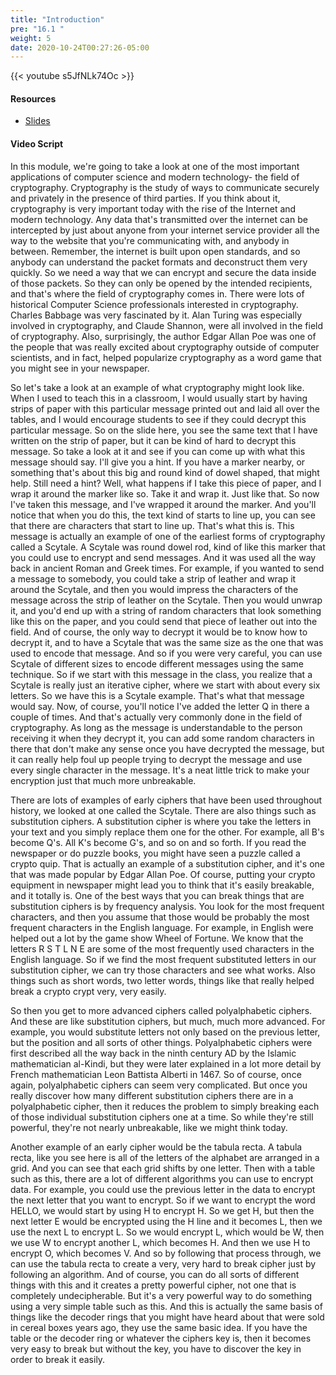 ```yaml
---
title: "Introduction"
pre: "16.1 "
weight: 5
date: 2020-10-24T00:27:26-05:00
---
```


{{< youtube s5JfNLk74Oc >}}


#### Resources
* [Slides](../slides/22-Cryptography.pdf)

#### Video Script

In this module, we're going to take a look at one of the most important applications of computer science and modern technology- the field of cryptography. Cryptography is the study of ways to communicate securely and privately in the presence of third parties. If you think about it, cryptography is very important today with the rise of the Internet and modern technology. Any data that's transmitted over the internet can be intercepted by just about anyone from your internet service provider all the way to the website that you're communicating with, and anybody in between. Remember, the internet is built upon open standards, and so anybody can understand the packet formats and deconstruct them very quickly. So we need a way that we can encrypt and secure the data inside of those packets. So they can only be opened by the intended recipients, and that's where the field of cryptography comes in. There were lots of historical Computer Science professionals interested in cryptography. Charles Babbage was very fascinated by it. Alan Turing was especially involved in cryptography, and Claude Shannon, were all involved in the field of cryptography. Also, surprisingly, the author Edgar Allan Poe was one of the people that was really excited about cryptography outside of computer scientists, and in fact, helped popularize cryptography as a word game that you might see in your newspaper. 

So let's take a look at an example of what cryptography might look like. When I used to teach this in a classroom, I would usually start by having strips of paper with this particular message printed out and laid all over the tables, and I would encourage students to see if they could decrypt this particular message. So on the slide here, you see the same text that I have written on the strip of paper, but it can be kind of hard to decrypt this message. So take a look at it and see if you can come up with what this message should say. I'll give you a hint. If you have a marker nearby, or something that's about this big and round kind of dowel shaped, that might help. Still need a hint? Well, what happens if I take this piece of paper, and I wrap it around the marker like so. Take it and wrap it. Just like that. So now I've taken this message, and I've wrapped it around the marker. And you'll notice that when you do this, the text kind of starts to line up, you can see that there are characters that start to line up. That's what this is. This message is actually an example of one of the earliest forms of cryptography called a Scytale. A Scytale was round dowel rod, kind of like this marker that you could use to encrypt and send messages. And it was used all the way back in ancient Roman and Greek times. For example, if you wanted to send a message to somebody, you could take a strip of leather and wrap it around the Scytale, and then you would impress the characters of the message across the strip of leather on the Scytale. Then you would unwrap it, and you'd end up with a string of random characters that look something like this on the paper, and you could send that piece of leather out into the field. And of course, the only way to decrypt it would be to know how to decrypt it, and to have a Scytale that was the same size as the one that was used to encode that message. And so if you were very careful, you can use Scytale of different sizes to encode different messages using the same technique. So if we start with this message in the class, you realize that a Scytale is really just an iterative cipher, where we start with about every six letters. So we have this is a Scytale example. That's what that message would say. Now, of course, you'll notice I've added the letter Q in there a couple of times. And that's actually very commonly done in the field of cryptography. As long as the message is understandable to the person receiving it when they decrypt it, you can add some random characters in there that don't make any sense once you have decrypted the message, but it can really help foul up people trying to decrypt the message and use every single character in the message. It's a neat little trick to make your encryption just that much more unbreakable. 

There are lots of examples of early ciphers that have been used throughout history, we looked at one called the Scytale. There are also things such as substitution ciphers. A substitution cipher is where you take the letters in your text and you simply replace them one for the other. For example, all B's become Q's. All K's become G's, and so on and so forth. If you read the newspaper or do puzzle books, you might have seen a puzzle called a crypto quip. That is actually an example of a substitution cipher, and it's one that was made popular by Edgar Allan Poe. Of course, putting your crypto equipment in newspaper might lead you to think that it's easily breakable, and it totally is. One of the best ways that you can break things that are substitution ciphers is by frequency analysis. You look for the most frequent characters, and then you assume that those would be probably the most frequent characters in the English language. For example, in English were helped out a lot by the game show Wheel of Fortune. We know that the letters R S T L N E are some of the most frequently used characters in the English language. So if we find the most frequent substituted letters in our substitution cipher, we can try those characters and see what works. Also things such as short words, two letter words, things like that really helped break a crypto crypt very, very easily. 

So then you get to more advanced ciphers called polyalphabetic ciphers. And these are like substitution ciphers, but much, much more advanced. For example, you would substitute letters not only based on the previous letter, but the position and all sorts of other things. Polyalphabetic ciphers were first described all the way back in the ninth century AD by the Islamic mathematician al-Kindi, but they were later explained in a lot more detail by French mathematician Leon Battista Alberti in 1467. So of course, once again, polyalphabetic ciphers can seem very complicated. But once you really discover how many different substitution ciphers there are in a polyalphabetic cipher, then it reduces the problem to simply breaking each of those individual substitution ciphers one at a time. So while they're still powerful, they're not nearly unbreakable, like we might think today. 

Another example of an early cipher would be the tabula recta. A tabula recta, like you see here is all of the letters of the alphabet are arranged in a grid. And you can see that each grid shifts by one letter. Then with a table such as this, there are a lot of different algorithms you can use to encrypt data. For example, you could use the previous letter in the data to encrypt the next letter that you want to encrypt. So if we want to encrypt the word HELLO, we would start by using H to encrypt H. So we get H, but then the next letter E would be encrypted using the H line and it becomes L, then we use the next L to encrypt L. So we would encrypt L, which would be W, then we use W to encrypt another L, which becomes H. And then we use H to encrypt O, which becomes V. And so by following that process through, we can use the tabula recta to create a very, very hard to break cipher just by following an algorithm. And of course, you can do all sorts of different things with this and it creates a pretty powerful cipher, not one that is completely undecipherable. But it's a very powerful way to do something using a very simple table such as this. And this is actually the same basis of things like the decoder rings that you might have heard about that were sold in cereal boxes years ago, they use the same basic idea. If you have the table or the decoder ring or whatever the ciphers key is, then it becomes very easy to break but without the key, you have to discover the key in order to break it easily.